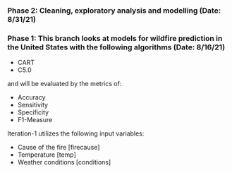 ### Phase 2: Cleaning, exploratory analysis and modelling (Date: 8/31/21)

### Phase 1: This branch looks at models for wildfire prediction in the United States with the following algorithms (Date: 8/16/21) 
- CART
- C5.0

and will be evaluated by the metrics of: 

- Accuracy
- Sensitivity
- Specificity 
- F1-Measure

Iteration-1 utilizes the following input variables:
- Cause of the fire [firecause]
- Temperature [temp]
- Weather conditions [conditions]
